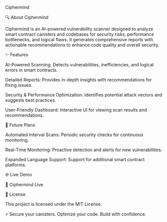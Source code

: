 Ciphermind

🔍 About Ciphermind

Ciphermind is an AI-powered vulnerability scanner designed to analyze smart contract canisters and codebases for security risks, performance bottlenecks, and logical flaws. It generates comprehensive reports with actionable recommendations to enhance code quality and overall security.

✨ Features

AI-Powered Scanning: Detects vulnerabilities, inefficiencies, and logical errors in smart contracts.

Detailed Reports: Provides in-depth insights with recommendations for fixing issues.

Security & Performance Optimization: Identifies potential attack vectors and suggests best practices.

User-Friendly Dashboard: Interactive UI for viewing scan results and recommendations.

🚀 Future Plans

Automated Interval Scans: Periodic security checks for continuous monitoring.

Real-Time Monitoring: Proactive detection and alerts for new vulnerabilities.

Expanded Language Support: Support for additional smart contract platforms.

🌐 Live Demo

🔗 Ciphermind Live

📜 License

This project is licensed under the MIT License.

⚡ Secure your canisters. Optimize your code. Build with confidence.

